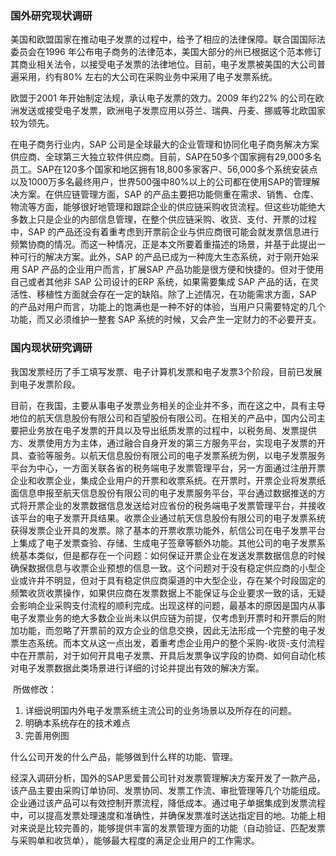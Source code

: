 ### 国外研究现状调研

美国和欧盟国家在推动电子发票的过程中，给予了相应的法律保障。联合国国际法委员会在1996 年公布电子商务的法律范本，美国大部分的州已根据这个范本修订其商业相关法令，以接受电子发票的法律地位。目前，电子发票被美国的大公司普遍采用，约有80% 左右的大公司在采购业务中采用了电子发票系统。

欧盟于2001 年开始制定法规，承认电子发票的效力。2009 年约22% 的公司在欧洲发送或接受电子发票，欧洲电子发票应用以芬兰、瑞典、丹麦、挪威等北欧国家较为领先。

在电子商务行业内，SAP 公司是全球最大的企业管理和协同化电子商务解决方案供应商、全球第三大独立软件供应商。目前，SAP在50多个国家拥有29,000多名员工。SAP在120多个国家和地区拥有18,800多家客户、56,000多个系统安装点以及1000万多名最终用户，世界500强中80%以上的公司都在使用SAP的管理解决方案。在供应链管理方面，SAP 的产品主要把功能侧重在需求、销售、仓库、物流等方面，能够很好地管理和跟踪企业的供应链采购收货流程。但这些功能绝大多数上只是企业的内部信息管理，在整个供应链采购、收货、支付、开票的过程中，SAP 的产品还没有着重考虑到开票前企业与供应商很可能会就发票信息进行频繁协商的情况。而这一种情况，正是本文所要着重描述的场景，并基于此提出一种可行的解决方案。此外，SAP 的产品已成为一种庞大生态系统，对于刚开始采用 SAP 产品的企业用户而言，扩展SAP 产品功能是很方便和快捷的。但对于使用自己或者其他非 SAP 公司设计的ERP 系统，如果需要集成 SAP 产品的话，在灵活性、移植性方面就会存在一定的缺陷。除了上述情况，在功能需求方面，SAP 的产品对用户而言，功能上的饱满也是一种不好的体验，当用户只需要特定的几个功能，而又必须维护一整套 SAP 系统的时候，又会产生一定财力的不必要开支。

### 国内现状研究调研

我国发票经历了手工填写发票、电子计算机发票和电子发票3个阶段，目前已发展到电子发票阶段。

目前，在我国，主要从事电子发票业务相关的企业并不多，而在这之中，具有主导地位的航天信息股份有限公司和百望股份有限公司。在相关的产品中，国内公司主要把业务放在电子发票的开具以及导出纸质发票的过程中，以税务局、发票提供方、发票使用方为主体，通过融合自身开发的第三方服务平台，实现电子发票的开具、查验等服务。以航天信息股份有限公司的电子发票系统为例，以电子发票服务平台为中心，一方面关联各省的税务端电子发票管理平台，另一方面通过注册开票企业和收票企业，集成企业用户的开票和收票系统。在开票时，开票企业将发票纸面信息申报至航天信息股份有限公司的电子发票服务平台，平台通过数据推送的方式将开票企业的发票数据信息发送给对应省份的税务端电子发票管理平台，并接收该平台的电子发票开具结果。收票企业通过航天信息股份有限公司的电子发票系统获得发票企业开具的发票。除了基本的开票收票功能外，航信公司在电子发票平台上集成了电子发票查验、存储、生成电子签章等额外功能。其他公司的电子发票系统基本类似，但是都存在一个问题：如何保证开票企业在发送发票数据信息的时候确保数据信息与收票企业预想的信息一致。这个问题对于没有稳定供应商的小型企业或许并不明显，但对于具有稳定供应商渠道的中大型企业，存在某个时段固定的频繁收货收票操作，如果供应商在发票数据上不能保证与企业要求一致的话，无疑会影响企业采购支付流程的顺利完成。出现这样的问题，最基本的原因是国内从事电子发票业务的绝大多数企业尚未以供应链为前提，仅考虑到开票时和开票后的附加功能，而忽略了开票前的双方企业的信息交换，因此无法形成一个完整的电子发票生态系统。而本文从这一点出发，着重考虑企业用户的整个采购-收货-支付流程中在开票前，对于如何开具电子发票、开具后发票争议字段的协商、如何自动化核对电子发票数据此类场景进行详细的讨论并提出有效的解决方案。



​ 所做修改：

1. 详细说明国内外电子发票系统主流公司的业务场景以及所存在的问题。
2. 明确本系统存在的技术难点
3. 完善用例图

什么公司开发的什么产品，能够做到什么样的功能、管理。

经深入调研分析，国外的SAP思爱普公司针对发票管理解决方案开发了一款产品，该产品主要由采购订单协同、发票协同、发票工作流、审批管理等几个功能组成。企业通过该产品可以有效控制开票流程，降低成本。通过电子单据集成到发票流程中，可以提高发票处理速度和准确性，并确保发票准时送达指定目的地。功能上相对来说是比较完善的，能够提供丰富的发票管理方面的功能（自动验证、匹配发票与采购单和收货单），能够最大程度的满足企业用户的工作需求。











